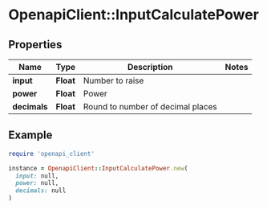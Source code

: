 # OpenapiClient::InputCalculatePower

## Properties

| Name | Type | Description | Notes |
| ---- | ---- | ----------- | ----- |
| **input** | **Float** | Number to raise |  |
| **power** | **Float** | Power |  |
| **decimals** | **Float** | Round to number of decimal places |  |

## Example

```ruby
require 'openapi_client'

instance = OpenapiClient::InputCalculatePower.new(
  input: null,
  power: null,
  decimals: null
)
```

